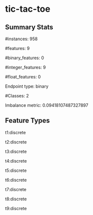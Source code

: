 # tic-tac-toe

## Summary Stats

#instances: 958

#features: 9

  #binary_features: 0

  #integer_features: 9

  #float_features: 0

Endpoint type: binary

#Classes: 2

Imbalance metric: 0.09418107487327897

## Feature Types

 t1:discrete

t2:discrete

t3:discrete

t4:discrete

t5:discrete

t6:discrete

t7:discrete

t8:discrete

t9:discrete

